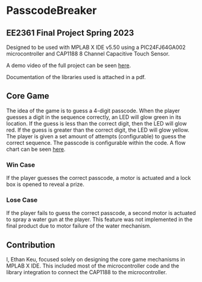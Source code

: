 # PasscodeBreaker
## EE2361 Final Project Spring 2023

Designed to be used with MPLAB X IDE v5.50 using a PIC24FJ64GA002 microcontroller and CAP1188 8 Channel Capacitive Touch Sensor. 

A demo video of the full project can be seen [here](https://drive.google.com/file/d/1ezScyrWaestfbDl-gvvks3eRAyD4ct6V/view?usp=sharing). 

Documentation of the libraries used is attached in a pdf. 

## Core Game
The idea of the game is to guess a 4-digit passcode. When the player guesses a digit in the sequence correctly, an LED will glow green in its location. If the guess is less than the correct digit, then the LED will glow red. If the guess is greater than the correct digit, the LED will glow yellow. The player is given a set amount of attempts (configurable) to guess the correct sequence. The passcode is configurable within the code. A flow chart can be seen [here](https://drive.google.com/file/d/14HiZF9rkV0rohaJP4iovaxgV43ng2krC/view?usp=sharing).

### Win Case 
If the player guesses the correct passcode, a motor is actuated and a lock box is opened to reveal a prize. 
### Lose Case 
If the player fails to guess the correct passcode, a second motor is actuated to spray a water gun at the player. This feature was not implemented in the final product due to motor failure of the water mechanism.
## Contribution 
I, Ethan Keu, focused solely on designing the core game mechanisms in MPLAB X IDE. This included most of the microcontroller code and the library integration to connect the CAP1188 to the microcontroller.
